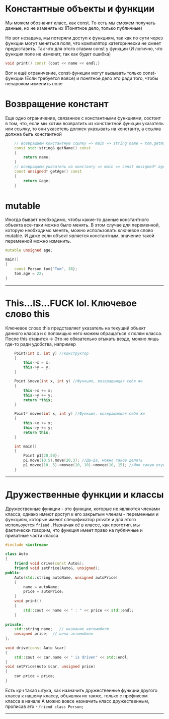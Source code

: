 # Константные объекты и функции

Мы можем обозначит класс, как const. То есть мы сможем получать данные, но не изменять их (Понятное дело, только публичные)

Но вот незадача, мы потеряли доступ к функциям, так как по сути через функции могут меняться поля, что компилятор категорически не смеет предоставить. Так что для этого ставим const у функции (И логично, что функция поле не изменит, так как будет ошибка)

```cpp
void print() const {cout << name << endl;}
```

Вот и ещё ограничение, const-функции могут вызывать только const-функции (Если требуется вовсе) и понятное дело это ради того, чтобы ненароком изменить поле

# Возвращение констант

Еще одно ограничение, связанное с константными функциями, состоит в том, что, если мы хотим возвратить из константной функции указатель или ссылку, то они указетель должен указывать на константу, а ссылка должна быть константной

```cpp
    // возвращаем константную ссылку => main => string name = tom.getName();
    const std::string& getName() const
    {
        return name;
    }
    // возвращаем указатель на константу => main => const unsigned* age = tom.getAge();
    const unsigned* getAge() const
    {
        return &age;
    }
```

# mutable 

Иногда бывает необходимо, чтобы какие-то данные константного объекта все-таки можно было менять. В этом случае для переменной, которую необходимо менять, можно использовать ключевое слово mutable. И даже если объект является константным, значение такой переменной можно изменить.

```cpp
mutable unsigned age;

main()
{
    const Person tom{"Tom", 38};
    tom.age = 22;
}
```

---

# This...IS...FUCK lol. Ключевое слово this

Ключевое слово this представляет указатель на текущий объект данного класса и с попомщью него можем обращаться к полям класса.
После this ставится ->
Это не обязательно втыкать везде, можно лишь где-то ради удобства, например

```cpp
    Point(int x, int y) //конструктор
    {
        this->x = x; 
        this->y = y;
    }

    Point &move(int x, int y) //Функция, возвращающая себя же
    {
        this->x += x;
        this->y += y;
        return *this;
    }

    Point* movee(int x, int y) //Функция, возвращающая себя же
    {
        this->x += x;
        this->y += y;
        return this;
    }

    int main()
    {
        Point p1{20,50};
        p1.move(10,5).move(20,3); //Да-да, можно такое делать
        p1.movee(10, 5)->movee(10, 10)->movee(10, 15); //Или такую штуковину, на свой вкус и цвет
    }
```

---

# Дружественные функции и классы

Дружественные функции - это функции, которые не являются членами класса, однако имеют доступ к его закрытым членам - переменным и функциям, которые имеют спецификатор private и для этого используется `friend` . Назначая её в классе, как прототип, мы фактически говорим, что функция имеет право на публичные и приватные части класса

```cpp
#include <iostream>
  
class Auto
{
    friend void drive(const Auto&);
    friend void setPrice(Auto&, unsigned);
public:
    Auto(std::string autoName, unsigned autoPrice) 
    { 
        name = autoName; 
        price = autoPrice;
    }
    void print()
    {
        std::cout << name << " : " << price << std::endl;
    }
  
private:
    std::string name;   // название автомобиля
    unsigned price;  // цена автомобиля
};
  
void drive(const Auto &car) 
{ 
    std::cout << car.name << " is driven" << std::endl;
}
void setPrice(Auto &car, unsigned price)
{
    car.price = price;
}
```

Есть крч такая штука, как назначить дружественные функции другого класса к нашему классу, объявляя их также, только с префиксом класса в начале
А можно вовсе назначить класс дружественным, прописав это - `friend class Person;`

---

